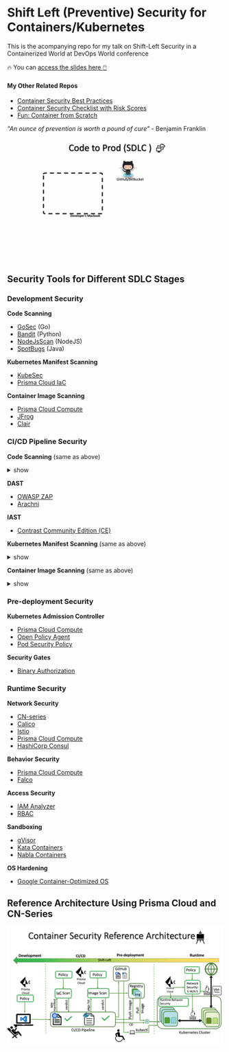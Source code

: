 # Shift Left (Preventive) Security for Containers/Kubernetes

This is the acompanying repo for my talk on Shift-Left Security in a Containerized World at DevOps World conference

🔥 You can [access the slides here 🖱️](https://1drv.ms/p/s!AjlYT48sX1DwgQDDWwT7wiCAz5u4?e=SPY0ye)

#### My Other Related Repos
- [Container Security Best Practices](https://github.com/gunjan5/container-security)
- [Container Security Checklist with Risk Scores](https://github.com/gunjan5/cloud-native-security)
- [Fun: Container from Scratch](https://github.com/gunjan5/container-from-scratch)

_"An ounce of prevention is worth a pound of cure"_ - Benjamin Franklin

![](sdlc.gif)

## Security Tools for Different SDLC Stages

### Development Security

**Code Scanning**

- [GoSec](https://securego.io/) (Go)
- [Bandit](https://github.com/PyCQA/bandit) (Python)
- [NodeJsScan](https://github.com/ajinabraham/NodeJsScan) (NodeJS)
- [SpotBugs](https://spotbugs.github.io/) (Java)

**Kubernetes Manifest Scanning**

- [KubeSec](https://github.com/controlplaneio/kubesec)
- [Prisma Cloud IaC](https://docs.paloaltonetworks.com/prisma/prisma-cloud/prisma-cloud-admin/prisma-cloud-devops-security/set-up-your-prisma-cloud-configuration-file-for-iac-scan.html#id3fa84acb-db42-46ab-a3bc-d19e7589c47e)

**Container Image Scanning**

- [Prisma Cloud Compute](https://docs.paloaltonetworks.com/prisma/prisma-cloud/prisma-cloud-admin-compute.html)
- [JFrog](https://jfrog.com/xray/)
- [Clair](https://coreos.com/clair/docs/latest/)


### CI/CD Pipeline Security

**Code Scanning** (same as above)
<details><summary>show</summary>
<p>
  
- [GoSec](https://securego.io/) (Go)
- [Bandit](https://github.com/PyCQA/bandit) (Python)
- [NodeJsScan](https://github.com/ajinabraham/NodeJsScan) (NodeJS)
- [SpotBugs](https://spotbugs.github.io/) (Java)

</p>
</details>

**DAST**

- [OWASP ZAP](https://github.com/zaproxy/zaproxy)
- [Arachni](http://www.arachni-scanner.com/)

**IAST**

- [Contrast Community Edition (CE)](https://www.contrastsecurity.com/contrast-community-edition)

**Kubernetes Manifest Scanning** (same as above)
<details><summary>show</summary>
<p>
  
- [KubeSec](https://github.com/controlplaneio/kubesec)
- [Prisma Cloud IaC](https://docs.paloaltonetworks.com/prisma/prisma-cloud/prisma-cloud-admin/prisma-cloud-devops-security/set-up-your-prisma-cloud-configuration-file-for-iac-scan.html#id3fa84acb-db42-46ab-a3bc-d19e7589c47e)

</p>
</details>

**Container Image Scanning** (same as above)
<details><summary>show</summary>
<p>
  
- [Prisma Cloud Compute](https://docs.paloaltonetworks.com/prisma/prisma-cloud/prisma-cloud-admin-compute.html)
- [JFrog](https://jfrog.com/xray/)
- [Clair](https://coreos.com/clair/docs/latest/)

</p>
</details>

### Pre-deployment Security

**Kubernetes Admission Controller**

- [Prisma Cloud Compute](https://docs.paloaltonetworks.com/prisma/prisma-cloud/prisma-cloud-admin-compute.html)
- [Open Policy Agent](https://www.openpolicyagent.org/)
- [Pod Security Policy](https://kubernetes.io/docs/concepts/policy/pod-security-policy/)

**Security Gates**

- [Binary Authorization](https://cloud.google.com/binary-authorization/)


### Runtime Security

**Network Security**

- [CN-series](https://docs.paloaltonetworks.com/cn-series.html)
- [Calico](https://www.projectcalico.org/)
- [Istio](https://istio.io/)
- [Prisma Cloud Compute](https://docs.paloaltonetworks.com/prisma/prisma-cloud/prisma-cloud-admin-compute.html)
- [HashiCorp Consul](https://www.hashicorp.com/products/consul/multi-platform-service-mesh)

**Behavior Security**

- [Prisma Cloud Compute](https://docs.paloaltonetworks.com/prisma/prisma-cloud/prisma-cloud-admin-compute.html)
- [Falco](https://github.com/falcosecurity/falco)

**Access Security**

- [IAM Analyzer](https://docs.aws.amazon.com/IAM/latest/UserGuide/what-is-access-analyzer.html)
- [RBAC](https://kubernetes.io/docs/reference/access-authn-authz/rbac/)

**Sandboxing**

- [gVisor](https://github.com/google/gvisor)
- [Kata Containers](https://katacontainers.io/)
- [Nabla Containers](https://nabla-containers.github.io/)

**OS Hardening**

- [Google Container-Optimized OS](https://cloud.google.com/container-optimized-os/docs/concepts/features-and-benefits)

## Reference Architecture Using Prisma Cloud and CN-Series 

![](reference-architecture.jpg)
